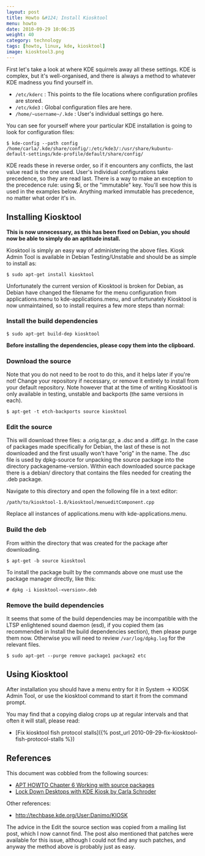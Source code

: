 ```yaml
---
layout: post
title: Howto &#124; Install Kiosktool
menu: howto
date: 2010-09-29 10:06:35
weight: 40
category: technology
tags: [howto, linux, kde, kiosktool]
image: kiosktool3.png
---
```


First let's take a look at where KDE squirrels away all these settings. KDE is complex, but it's well-organised, and there is always a method to whatever KDE madness you find yourself in.

   * `/etc/kderc` :  This points to the file locations where configuration profiles are stored. 
   * `/etc/kde3` : Global configuration files are here. 
   * `/home/~username~/.kde` : User's individual settings go here.

<!--more-->

You can see for yourself where your particular KDE installation is going to look for configuration files: 

    $ kde-config --path config
    /home/carla/.kde/share/config/:/etc/kde3/:/usr/share/kubuntu-
    default-settings/kde-profile/default/share/config/
 
KDE reads these in reverse order, so if it encounters any conflicts, the last value read is the one used. User's individual configurations take precedence, so they are read last. 
There is a way to make an exception to the precedence rule: using $i, or the "immutable" key. You'll see how this is used in the examples below. Anything marked immutable has precedence, no matter what order it's in.

## Installing Kiosktool

**This is now unnecessary, as this has been fixed on Debian, you should now be able to simply do an aptitude install.**

Kiosktool is simply an easy way of administering the above files. Kiosk Admin Tool is available in Debian Testing/Unstable and should be as simple to install as:

    $ sudo apt-get install kiosktool

Unfortunately the current version of Kiosktool is broken for Debian, as Debian have changed the filename for the menu configuration from applications.menu to kde-applications.menu, and unfortunately Kiosktool is now unmaintained, so to install requires a few more steps than normal:

### Install the build dependencies

    $ sudo apt-get build-dep kiosktool

**Before installing the dependencies, please copy them into the clipboard.**

### Download the source

Note that you do not need to be root to do this, and it helps later if you're not! Change your repository if necessary, or remove it entirely to install from your default repository. Note however that at the time of writing Kiosktool is only available in testing, unstable and backports (the same versions in each).

    $ apt-get -t etch-backports source kiosktool

### Edit the source

This will download three files: a .orig.tar.gz, a .dsc and a .diff.gz. In the case of packages made specifically for Debian, the last of these is not downloaded and the first usually won't have "orig" in the name. The .dsc file is used by dpkg-source for unpacking the source package into the directory packagename-version. Within each downloaded source package there is a debian/ directory that contains the files needed for creating the .deb package.

Navigate to this directory and open the following file in a text editor:

    /path/to/kiosktool-1.0/kiosktool/menueditComponent.cpp

Replace all instances of applications.menu with kde-applications.menu.

### Build the deb

From within the directory that was created for the package after downloading.

    $ apt-get -b source kiosktool

To install the package built by the commands above one must use the package manager directly, like this:

    # dpkg -i kiosktool-<version>.deb

### Remove the build dependencies

It seems that some of the build dependencies may be incompatible with the LTSP enlightened sound daemon (esd), if you copied them (as recommended in Install the build dependencies section), then please purge them now. Otherwise you will need to review `/var/log/dpkg.log` for the relevant files.

    $ sudo apt-get --purge remove package1 package2 etc

## Using Kiosktool

After installation you should have a menu entry for it in System -> KIOSK Admin Tool, or use the kiosktool command to start it from the command prompt.

You may find that a copying dialog crops up at regular intervals and that often it will stall, please read:

   * [Fix kiosktool fish protocol stalls]({% post_url 2010-09-29-fix-kiosktool-fish-protocol-stalls %})

## References

This document was cobbled from the following sources:

   * [APT HOWTO Chapter 6 Working with source packages](http://www.debian.org/doc/manuals/apt-howto/ch-sourcehandling.en.html)
   * [Lock Down Desktops with KDE Kiosk by Carla Schroder](http://www.enterprisenetworkingplanet.com/netos/article.php/3573736)

Other references:

   * http://techbase.kde.org/User:Danimo/KIOSK

The advice in the Edit the source section was copied from a mailing list post, which I now cannot find. The post also mentioned that patches were available for this issue, although I could not find any such patches, and anyway the method above is probably just as easy.
